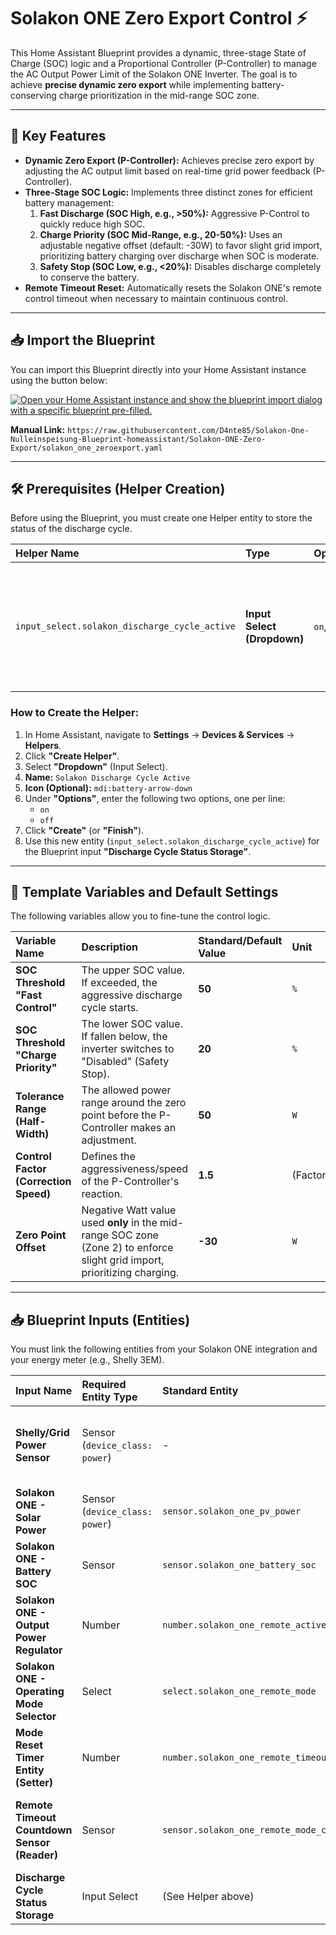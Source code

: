 # Solakon ONE Zero Export Control ⚡

This Home Assistant Blueprint provides a dynamic, three-stage State of Charge (SOC) logic and a Proportional Controller (P-Controller) to manage the AC Output Power Limit of the Solakon ONE Inverter. The goal is to achieve **precise dynamic zero export** while implementing battery-conserving charge prioritization in the mid-range SOC zone.

---

## 🚀 Key Features

* **Dynamic Zero Export (P-Controller):** Achieves precise zero export by adjusting the AC output limit based on real-time grid power feedback (P-Controller).
* **Three-Stage SOC Logic:** Implements three distinct zones for efficient battery management:
    1.  **Fast Discharge (SOC High, e.g., >50%):** Aggressive P-Control to quickly reduce high SOC.
    2.  **Charge Priority (SOC Mid-Range, e.g., 20-50%):** Uses an adjustable negative offset (default: -30W) to favor slight grid import, prioritizing battery charging over discharge when SOC is moderate.
    3.  **Safety Stop (SOC Low, e.g., <20%):** Disables discharge completely to conserve the battery.
* **Remote Timeout Reset:** Automatically resets the Solakon ONE's remote control timeout when necessary to maintain continuous control.

---

## 📥 Import the Blueprint

You can import this Blueprint directly into your Home Assistant instance using the button below:

[![Open your Home Assistant instance and show the blueprint import dialog with a specific blueprint pre-filled.](https://my.home-assistant.io/badges/blueprint_import.svg)](https://my.home-assistant.io/redirect/blueprint_import/?blueprint_url=https%3A%2F%2Fraw.githubusercontent.com%2FD4nte85%2FSolakon-One-Nulleinspeisung-Blueprint-homeassistant%2FSolakon-ONE-Zero-Export%2Fsolakon_one_zeroexport.yaml)

**Manual Link:**
`https://raw.githubusercontent.com/D4nte85/Solakon-One-Nulleinspeisung-Blueprint-homeassistant/Solakon-ONE-Zero-Export/solakon_one_zeroexport.yaml`

---

## 🛠️ Prerequisites (Helper Creation)

Before using the Blueprint, you must create one Helper entity to store the status of the discharge cycle.

| Helper Name | Type | Options | Purpose |
| :--- | :--- | :--- | :--- |
| `input_select.solakon_discharge_cycle_active` | **Input Select (Dropdown)** | `on`, `off` | Stores whether the aggressive discharge cycle is currently active (`on`) or inactive (`off`). |

### **How to Create the Helper:**

1.  In Home Assistant, navigate to **Settings** -> **Devices & Services** -> **Helpers**.
2.  Click **"Create Helper"**.
3.  Select **"Dropdown"** (Input Select).
4.  **Name:** `Solakon Discharge Cycle Active`
5.  **Icon (Optional):** `mdi:battery-arrow-down`
6.  Under **"Options"**, enter the following two options, one per line:
    * `on`
    * `off`
7.  Click **"Create"** (or **"Finish"**).
8.  Use this new entity (`input_select.solakon_discharge_cycle_active`) for the Blueprint input **"Discharge Cycle Status Storage"**.

---

## 🧠 Template Variables and Default Settings

The following variables allow you to fine-tune the control logic.

| Variable Name | Description | Standard/Default Value | Unit |
| :--- | :--- | :--- | :--- |
| **SOC Threshold "Fast Control"** | The upper SOC value. If exceeded, the aggressive discharge cycle starts. | **50** | `%` |
| **SOC Threshold "Charge Priority"** | The lower SOC value. If fallen below, the inverter switches to "Disabled" (Safety Stop). | **20** | `%` |
| **Tolerance Range (Half-Width)** | The allowed power range around the zero point before the P-Controller makes an adjustment. | **50** | `W` |
| **Control Factor (Correction Speed)** | Defines the aggressiveness/speed of the P-Controller's reaction. | **1.5** | (Factor) |
| **Zero Point Offset** | Negative Watt value used **only** in the mid-range SOC zone (Zone 2) to enforce slight grid import, prioritizing charging. | **-30** | `W` |

---

## 📥 Blueprint Inputs (Entities)

You must link the following entities from your Solakon ONE integration and your energy meter (e.g., Shelly 3EM).

| Input Name | Required Entity Type | Standard Entity | Description |
| :--- | :--- | :--- | :--- |
| **Shelly/Grid Power Sensor** | Sensor (`device_class: power`) | - | Sensor measuring the power flowing to/from the grid (positive = export). |
| **Solakon ONE - Solar Power** | Sensor (`device_class: power`) | `sensor.solakon_one_pv_power` | Current solar generation in Watts. |
| **Solakon ONE - Battery SOC** | Sensor | `sensor.solakon_one_battery_soc` | Battery State of Charge in %. |
| **Solakon ONE - Output Power Regulator**| Number | `number.solakon_one_remote_active_power` | Target value for charge/discharge power. |
| **Solakon ONE - Operating Mode Selector**| Select | `select.solakon_one_remote_mode` | Entity for controlling the operating mode. |
| **Mode Reset Timer Entity (Setter)** | Number | `number.solakon_one_remote_timeout_control` | Used to set/reset the Remote Timeout value (in seconds). |
| **Remote Timeout Countdown Sensor (Reader)** | Sensor | `sensor.solakon_one_remote_mode_countdown` | Displays the current remaining countdown value of the Remote Timeout. |
| **Discharge Cycle Status Storage** | Input Select | (See Helper above) | The Helper entity you created to track the discharge cycle. |
